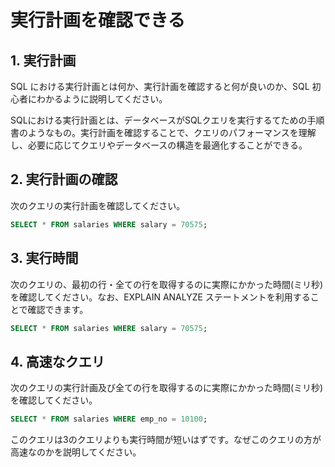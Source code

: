 # 実行計画を確認できる

## 1. 実行計画

SQL における実行計画とは何か、実行計画を確認すると何が良いのか、SQL 初心者にわかるように説明してください。

SQLにおける実行計画とは、データベースがSQLクエリを実行するてための手順書のようなもの。実行計画を確認することで、クエリのパフォーマンスを理解し、必要に応じてクエリやデータベースの構造を最適化することができる。

## 2. 実行計画の確認

次のクエリの実行計画を確認してください。

```sql
SELECT * FROM salaries WHERE salary = 70575;
```

## 3. 実行時間

次のクエリの、最初の行・全ての行を取得するのに実際にかかった時間(ミリ秒)を確認してください。なお、EXPLAIN ANALYZE ステートメントを利用することで確認できます。

```sql
SELECT * FROM salaries WHERE salary = 70575;
```

## 4. 高速なクエリ

次のクエリの実行計画及び全ての行を取得するのに実際にかかった時間(ミリ秒)を確認してください。

```sql
SELECT * FROM salaries WHERE emp_no = 10100;
```

このクエリは3のクエリよりも実行時間が短いはずです。なぜこのクエリの方が高速なのかを説明してください。
